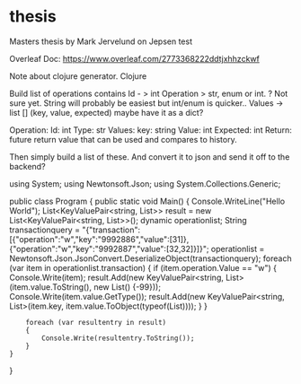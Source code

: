 # thesis
Masters thesis by Mark Jervelund on Jepsen test



Overleaf Doc: https://www.overleaf.com/2773368222ddtjxhhzckwf



Note about clojure generator. 
Clojure

Build list of operations contains
Id - > int
Operation > str, enum or int. ? Not sure yet. String will probably be easiest but int/enum is quicker.. 
Values -> list [] (key, value, expected) maybe have it as a dict? 

Operation:
   Id: int
   Type: str
   Values: 
            key: string
            Value: int
            Expected: int
   Return: future return value that can be used and compares to history. 

Then simply build a list of these. And convert it to json and send it off to the backend? 















using System;
using Newtonsoft.Json;
using System.Collections.Generic;

public class Program
{
public static void Main()
{
Console.WriteLine("Hello World");
List<KeyValuePair<string, List<int>>> result = new List<KeyValuePair<string, List<int>>>();
dynamic operationlist;
String transactionquery = "{\"transaction\":[{\"operation\":\"w\",\"key\":\"9992886\",\"value\":[31]},{\"operation\":\"w\",\"key\":\"9992887\",\"value\":[32,32]}]}";
operationlist = Newtonsoft.Json.JsonConvert.DeserializeObject(transactionquery);
foreach (var item in operationlist.transaction)
{
if (item.operation.Value == "w")
{
Console.Write(item);
result.Add(new KeyValuePair<string, List<int>>(item.value.ToString(), new List<int>()
{-99}));
Console.Write(item.value.GetType());
result.Add(new KeyValuePair<string, List<int>>(item.key, item.value.ToObject(typeof(List<int>))));
}
}

		foreach (var resultentry in result)
		{
			Console.Write(resultentry.ToString());
		}
	}
}